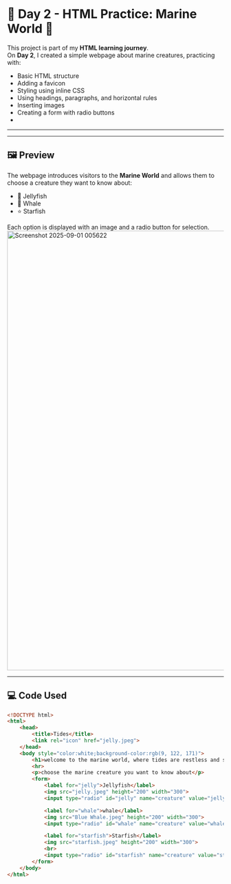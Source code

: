 # 🌊 Day 2 - HTML Practice: Marine World 🌊

This project is part of my **HTML learning journey**.  
On **Day 2**, I created a simple webpage about marine creatures, practicing with:

- Basic HTML structure
- Adding a favicon
- Styling using inline CSS
- Using headings, paragraphs, and horizontal rules
- Inserting images
- Creating a form with radio buttons
- 

---

---

## 🖼️ Preview
The webpage introduces visitors to the **Marine World** and allows them to choose a creature they want to know about:

- 🪼 Jellyfish  
- 🐋 Whale  
- ⭐ Starfish  

Each option is displayed with an image and a radio button for selection.
<img width="1920" height="1020" alt="Screenshot 2025-09-01 005622" src="https://github.com/user-attachments/assets/c2f558df-af78-4397-8a92-4e314bb5ca1a" />


---

## 💻 Code Used
```html
<!DOCTYPE html>
<html>
    <head>
        <title>Tides</title>
        <link rel="icon" href="jelly.jpeg">
    </head>
    <body style="color:white;background-color:rgb(9, 122, 171)">
        <h1>welcome to the marine world, where tides are restless and seas are boundless</h1>
        <hr>
        <p>choose the marine creature you want to know about</p>
        <form>
            <label for="jelly">Jellyfish</label>
            <img src="jelly.jpeg" height="200" width="300">
            <input type="radio" id="jelly" name="creature" value="jellyfish">

            <label for="whale">whale</label>
            <img src="Blue Whale.jpeg" height="200" width="300">
            <input type="radio" id="whale" name="creature" value="whale">

            <label for="starfish">Starfish</label>
            <img src="starfish.jpeg" height="200" width="300">
            <br>
            <input type="radio" id="starfish" name="creature" value="starfish">
        </form>
    </body>
</html>
